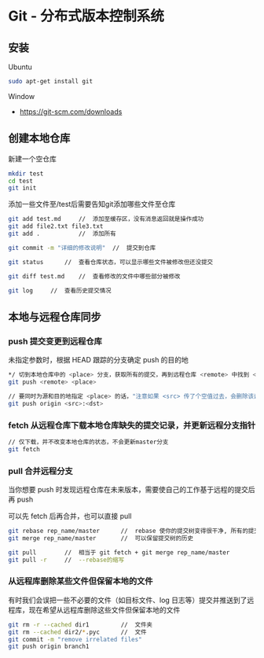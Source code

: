 # Git - 分布式版本控制系统

## 安装
Ubuntu
```bash
sudo apt-get install git
```
Window
* https://git-scm.com/downloads

## 创建本地仓库
新建一个空仓库
```bash
mkdir test
cd test
git init
```

添加一些文件至/test后需要告知git添加哪些文件至仓库
```bash
git add test.md     //  添加至缓存区，没有消息返回就是操作成功
git add file2.txt file3.txt
git add .           //  添加所有

git commit -m "详细的修改说明"  //  提交到仓库
```

```bash
git status      //  查看仓库状态，可以显示哪些文件被修改但还没提交

git diff test.md    //  查看修改的文件中哪些部分被修改

git log     //  查看历史提交情况
```

## 本地与远程仓库同步

### push 提交变更到远程仓库
未指定参数时，根据 HEAD 跟踪的分支确定 push 的目的地
```bash
*/ 切到本地仓库中的 <place> 分支，获取所有的提交，再到远程仓库 <remote> 中找到 <place> 分支，将远程仓库中没有的提交记录都添加上去，搞定之后告诉我 */
git push <remote> <place>

// 要同时为源和目的地指定 <place> 的话，"注意如果 <src> 传了个空值过去，会删除该远程分支"
git push origin <src>:<dst>
```

### fetch 从远程仓库下载本地仓库缺失的提交记录，并更新远程分支指针
```bash
// 仅下载，并不改变本地仓库的状态，不会更新master分支
git fetch
```

### pull 合并远程分支
当你想要 push 时发现远程仓库在未来版本，需要使自己的工作基于远程的提交后再 push

可以先 fetch 后再合并，也可以直接 pull
```bash
git rebase rep_name/master      //  rebase 使你的提交树变得很干净, 所有的提交都在一条线上
git merge rep_name/master       //  可以保留提交树的历史

git pull        //  相当于 git fetch + git merge rep_name/master
git pull -r     //  --rebase的缩写
```

### 从远程库删除某些文件但保留本地的文件
有时我们会误把一些不必要的文件（如目标文件、log 日志等）提交并推送到了远程库，现在希望从远程库删除这些文件但保留本地的文件
```bash
git rm -r --cached dir1         //  文件夹
git rm --cached dir2/*.pyc      //  文件
git commit -m "remove irrelated files"
git push origin branch1
```